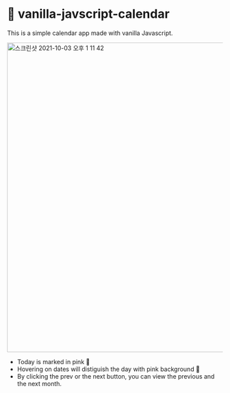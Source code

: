 # 📆 vanilla-javscript-calendar

This is a simple calendar app made with vanilla Javascript.

<img width="722" alt="스크린샷 2021-10-03 오후 1 11 42" src="https://user-images.githubusercontent.com/76037764/135739432-81e47d88-47b7-49e8-82c0-92cbd12f3c60.png">

- Today is marked in pink 🌸
- Hovering on dates will distiguish the day with pink background 🌸
- By clicking the prev or the next button, you can view the previous and the next month.
